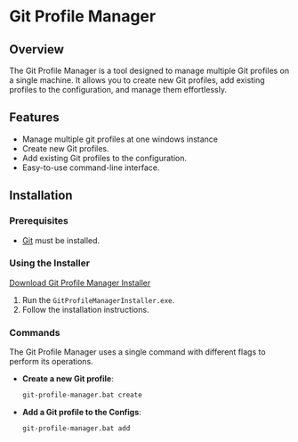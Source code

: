 # Git Profile Manager

## Overview
The Git Profile Manager is a tool designed to manage multiple Git profiles on a single machine. It allows you to create new Git profiles, add existing profiles to the configuration, and manage them effortlessly.

## Features
- Manage multiple git profiles at one windows instance
- Create new Git profiles.
- Add existing Git profiles to the configuration.
- Easy-to-use command-line interface.

## Installation

### Prerequisites
- [Git](https://gitforwindows.org/) must be installed.

### Using the Installer
[Download Git Profile Manager Installer](https://github.com/eranthaWELIKALA/Windows-GIT-Profile-Manager/raw/353d4d084b300ecd531b0b4dcc055eebae10b04f/output/GitProfileManagerInstaller.exe)

1. Run the `GitProfileManagerInstaller.exe`.
2. Follow the installation instructions.

### Commands
The Git Profile Manager uses a single command with different flags to perform its operations.

- **Create a new Git profile**:
  ```sh
  git-profile-manager.bat create
  ```
- **Add a Git profile to the Configs**:
  ```sh
  git-profile-manager.bat add
  ```
